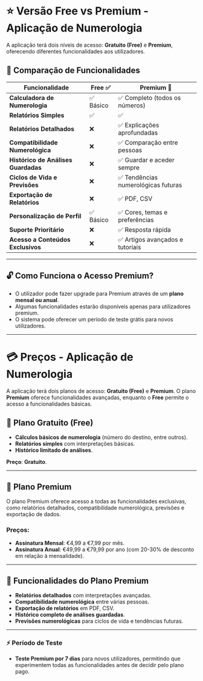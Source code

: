 # ⭐ Versão Free vs Premium - Aplicação de Numerologia

A aplicação terá dois níveis de acesso: **Gratuito (Free)** e **Premium**, oferecendo diferentes funcionalidades aos utilizadores.

## 📌 Comparação de Funcionalidades  

| Funcionalidade                 | Free ✅ | Premium 🌟 |
|--------------------------------|--------|-----------|
| **Calculadora de Numerologia** | ✅ Básico | ✅ Completo (todos os números) |
| **Relatórios Simples**         | ✅ | ✅ |
| **Relatórios Detalhados**      | ❌ | ✅ Explicações aprofundadas |
| **Compatibilidade Numerológica** | ❌ | ✅ Comparação entre pessoas |
| **Histórico de Análises Guardadas** | ❌ | ✅ Guardar e aceder sempre |
| **Ciclos de Vida e Previsões** | ❌ | ✅ Tendências numerológicas futuras |
| **Exportação de Relatórios**   | ❌ | ✅ PDF, CSV |
| **Personalização de Perfil**   | ✅ Básico | ✅ Cores, temas e preferências |
| **Suporte Prioritário**        | ❌ | ✅ Resposta rápida |
| **Acesso a Conteúdos Exclusivos** | ❌ | ✅ Artigos avançados e tutoriais |

---

## 🔓 Como Funciona o Acesso Premium?  
- O utilizador pode fazer upgrade para Premium através de um **plano mensal ou anual**.  
- Algumas funcionalidades estarão disponíveis apenas para utilizadores premium.  
- O sistema pode oferecer um período de teste grátis para novos utilizadores.  

---
# 💳 Preços - Aplicação de Numerologia

A aplicação terá dois planos de acesso: **Gratuito (Free)** e **Premium**. O plano **Premium** oferece funcionalidades avançadas, enquanto o **Free** permite o acesso a funcionalidades básicas.

## 📌 Plano Gratuito (Free)
- **Cálculos básicos de numerologia** (número do destino, entre outros).  
- **Relatórios simples** com interpretações básicas.  
- **Histórico limitado de análises**.

**Preço**: **Gratuito**.

---

## 📌 Plano Premium
O plano Premium oferece acesso a todas as funcionalidades exclusivas, como relatórios detalhados, compatibilidade numerológica, previsões e exportação de dados.

### Preços:
- **Assinatura Mensal**: €4,99 a €7,99 por mês.  
- **Assinatura Anual**: €49,99 a €79,99 por ano (com 20-30% de desconto em relação à mensalidade).  

---

## 🏅 Funcionalidades do Plano Premium
- **Relatórios detalhados** com interpretações avançadas.  
- **Compatibilidade numerológica** entre várias pessoas.  
- **Exportação de relatórios** em PDF, CSV.  
- **Histórico completo de análises guardadas**.  
- **Previsões numerológicas** para ciclos de vida e tendências futuras.

---

### ⚡️ Período de Teste
- **Teste Premium por 7 dias** para novos utilizadores, permitindo que experimentem todas as funcionalidades antes de decidir pelo plano pago.
